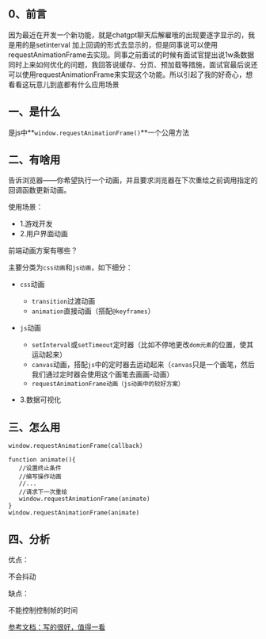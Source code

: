 ## 0、前言

因为最近在开发一个新功能，就是chatgpt聊天后解雇哦的出现要逐字显示的，我是用的是setinterval 加上回调的形式去显示的，但是同事说可以使用requestAnimationFrame去实现。同事之前面试的时候有面试官提出说1w条数据同时上来如何优化的问题，我回答说缓存、分页、预加载等措施，面试官最后说还可以使用requestAnimationFrame来实现这个功能。所以引起了我的好奇心，想看看这玩意儿到底都有什么应用场景

## 一、是什么

是js中**`window.requestAnimationFrame()`**一个公用方法

## 二、有啥用

告诉浏览器——你希望执行一个动画，并且要求浏览器在下次重绘之前调用指定的回调函数更新动画。

使用场景：

- 1.游戏开发
- 2.用户界面动画

前端动画方案有哪些？

主要分类为`css动画`和`js动画`，如下细分：

- `css`动画
  - `transition`过渡动画
  - `animation`直接动画（搭配`@keyframes`）
- `js`动画
  - `setInterval`或`setTimeout`定时器（比如不停地更改`dom元素`的位置，使其运动起来）
  - `canvas`动画，搭配`js`中的定时器去运动起来（`canvas`只是一个画笔，然后我们通过定时器会使用这个画笔去画画-动画）
  - `requestAnimationFrame动画（js动画中的较好方案）`

- 3.数据可视化

## 三、怎么用

```
window.requestAnimationFrame(callback)
```

```
function animate(){
   //设置终止条件
   //编写操作动画
   //...
   //请求下一次重绘
   window.requestAnimationFrame(animate)
}
window.requestAnimationFrame(animate)
```

## 四、分析

优点：

不会抖动

缺点：

不能控制控制帧的时间

[参考文档：写的很好，值得一看](https://zhuanlan.zhihu.com/p/600296111)
